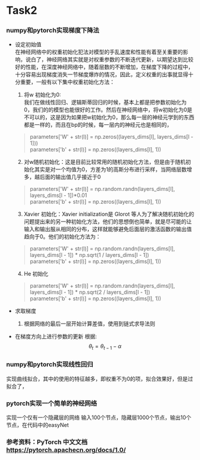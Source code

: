 # Task2 

### numpy和pytorch实现梯度下降法

* 设定初始值 \
   在神经网络中的权重初始化犯法对模型的手乱速度和性能有着至关重要的影响，说白了，神经网络其实就是对权重参数的不断迭代更新，以期望达到比较好的性能，在深度神经网络中，随着层数的不断增加，在梯度下降的过程中，十分容易出现梯度消失一节梯度爆炸的情况，因此，定义权重的出事就显得十分重要，一般有以下集中权重初始化方法：
   1. 将w 初始化为0: \
   我们在做线性回归、逻辑斯蒂回归的时候，基本上都是把参数初始化为0，我们的的模型也能很好的工作。然后在神经网络中，将w初始化为0是不可以的，这是因为如果把w初始化为0，那么每一层的神经元学到的东西都是一样的，而且在bp的时候，每一层内的神经元也是相同的， 
   >parameters['W' + str(l)] = np.zeros((layers_dims[l], layers_dims[l - 1])) \
   >parameters['b' + str(l)] = np.zeros((layers_dims[l], 1))
   
   2. 对w随机初始化：这是目前比较常用的随机初始化方法，但是由于随机初始化其实是对一个均值为0，方差为1的高斯分布进行采样，当网络层数增多，越后面的输出值几乎接近于0
    > parameters['W' + str(l)] = np.random.randn(layers_dims[l], layers_dims[l - 1])*0.01 \
    > parameters['b' + str(l)] = np.zeros((layers_dims[l], 1))
   
   3. Xavier 初始化：Xavier initialization是 Glorot 等人为了解决随机初始化的问题提出来的另一种初始化方法，他们的思想倒也简单，就是尽可能的让输入和输出服从相同的分布，这样就能够避免后面层的激活函数的输出值趋向于0。他们的初始化方法为：
    >parameters['W' + str(l)] = np.random.randn(layers_dims[l], layers_dims[l - 1]) * np.sqrt(1 / layers_dims[l - 1])  \
    >parameters['b' + str(l)] = np.zeros((layers_dims[l], 1))

   4. He 初始化
    >parameters['W' + str(l)] = np.random.randn(layers_dims[l], layers_dims[l - 1]) * np.sqrt(2 / layers_dims[l - 1]) \
    >parameters['b' + str(l)] = np.zeros((layers_dims[l], 1))

* 求取梯度
  1. 根据网络的最后一层开始计算差值，使用到链式求导法则

* 在梯度方向上进行参数的更新
  根据:
    $$ \theta_t = \theta_{t-1} - \alpha $$ 
    
### numpy和pytorch实现线性回归
实现曲线拟合，其中的使用的特征越多，即权重不为0的项，拟合效果好，但是过拟合了，

### pytorch实现一个简单的神经网络
实现一个仅有一个隐藏层的网络 输入100个节点，隐藏层1000个节点，输出10个节点，在代码中的easyNet

### 参考资料：PyTorch 中文文档     https://pytorch.apachecn.org/docs/1.0/